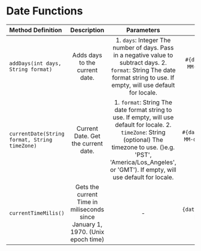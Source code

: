 # Date Functions

| Method Definition | Description                          |  Parameters | Example    |
| :---------------------------------------| :----------------------------------: | :----:| :--------:|
| `addDays(int days, String format)`| Adds days to the current date. | 1. `days`: Integer The number of days. Pass in a negative value to subtract days. 2. `format`: String The date format string to use. If empty, will use default for locale.      | `#{dateFunctions.addDays(5,'yyyy-MM-dd')}` produces `2011-11-20` on `November 15, 2011`          |
| `currentDate(String format, String timeZone)`| Current Date. Get the current date. | 1. `format`: String The date format string to use. If empty, will use default for locale. 2. `timeZone`: String (optional) The timezone to use. ()e.g. 'PST', 'America/Los_Angeles', or 'GMT'). If empty, will use default for locale.      | `#{dateFunctions.currentDate('yyyy-MM-dd', 'PST')}` produces `2011-11-15` on `November 15, 2014`         |
| `currentTimeMilis()`| Gets the current Time in miliseconds since January 1, 1970. (Unix epoch time) | - | `#{dateFunctions.currentTimeMilis()}` produces a long number like `1357842009812`          |